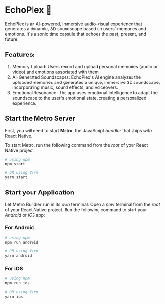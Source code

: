 # EchoPlex 📣
EchoPlex is an AI-powered, immersive audio-visual experience that generates a dynamic, 3D soundscape based on users' memories and emotions. It's a sonic time capsule that echoes the past, present, and future.

## Features:

1. Memory Upload: Users record and upload personal memories (audio or video) and emotions associated with them.
2. AI-Generated Soundscapes: EchoPlex's AI engine analyzes the uploaded memories and generates a unique, immersive 3D soundscape, incorporating music, sound effects, and voiceovers.
3. Emotional Resonance: The app uses emotional intelligence to adapt the soundscape to the user's emotional state, creating a personalized experience.


## Start the Metro Server

First, you will need to start **Metro**, the JavaScript _bundler_ that ships _with_ React Native.

To start Metro, run the following command from the _root_ of your React Native project:

```bash
# using npm
npm start

# OR using Yarn
yarn start
```

## Start your Application

Let Metro Bundler run in its _own_ terminal. Open a _new_ terminal from the _root_ of your React Native project. Run the following command to start your _Android_ or _iOS_ app:

### For Android

```bash
# using npm
npm run android

# OR using Yarn
yarn android
```

### For iOS

```bash
# using npm
npm run ios

# OR using Yarn
yarn ios
```

